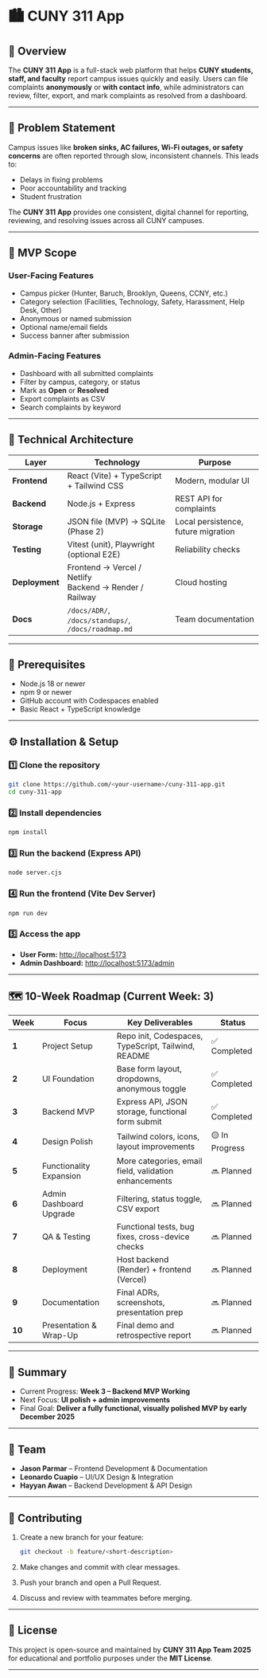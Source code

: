 # 🏙️ CUNY 311 App

## 📌 Overview

The **CUNY 311 App** is a full-stack web platform that helps **CUNY students, staff, and faculty** report campus issues quickly and easily.
Users can file complaints **anonymously** or **with contact info**, while administrators can review, filter, export, and mark complaints as resolved from a dashboard.

---

## 🚧 Problem Statement

Campus issues like **broken sinks, AC failures, Wi-Fi outages, or safety concerns** are often reported through slow, inconsistent channels.
This leads to:

* Delays in fixing problems
* Poor accountability and tracking
* Student frustration

The **CUNY 311 App** provides one consistent, digital channel for reporting, reviewing, and resolving issues across all CUNY campuses.

---

## 🎯 MVP Scope

### User-Facing Features

* Campus picker (Hunter, Baruch, Brooklyn, Queens, CCNY, etc.)
* Category selection (Facilities, Technology, Safety, Harassment, Help Desk, Other)
* Anonymous or named submission
* Optional name/email fields
* Success banner after submission

### Admin-Facing Features

* Dashboard with all submitted complaints
* Filter by campus, category, or status
* Mark as **Open** or **Resolved**
* Export complaints as CSV
* Search complaints by keyword

---

## 🧩 Technical Architecture

| Layer          | Technology                                                | Purpose                             |
| -------------- | --------------------------------------------------------- | ----------------------------------- |
| **Frontend**   | React (Vite) + TypeScript + Tailwind CSS                  | Modern, modular UI                  |
| **Backend**    | Node.js + Express                                         | REST API for complaints             |
| **Storage**    | JSON file (MVP) → SQLite (Phase 2)                        | Local persistence, future migration |
| **Testing**    | Vitest (unit), Playwright (optional E2E)                  | Reliability checks                  |
| **Deployment** | Frontend → Vercel / Netlify<br>Backend → Render / Railway | Cloud hosting                       |
| **Docs**       | `/docs/ADR/`, `/docs/standups/`, `/docs/roadmap.md`       | Team documentation                  |

---

## 🧠 Prerequisites

* Node.js 18 or newer
* npm 9 or newer
* GitHub account with Codespaces enabled
* Basic React + TypeScript knowledge

---

## ⚙️ Installation & Setup

### 1️⃣ Clone the repository

```bash
git clone https://github.com/<your-username>/cuny-311-app.git
cd cuny-311-app
```

### 2️⃣ Install dependencies

```bash
npm install
```

### 3️⃣ Run the backend (Express API)

```bash
node server.cjs
```

### 4️⃣ Run the frontend (Vite Dev Server)

```bash
npm run dev
```

### 5️⃣ Access the app

* **User Form:** [http://localhost:5173](http://localhost:5173)
* **Admin Dashboard:** [http://localhost:5173/admin](http://localhost:5173/admin)

---

## 🗺️ 10-Week Roadmap (Current Week: 3)

| Week   | Focus                   | Key Deliverables                                      | Status         |
| ------ | ----------------------- | ----------------------------------------------------- | -------------- |
| **1**  | Project Setup           | Repo init, Codespaces, TypeScript, Tailwind, README   | ✅ Completed    |
| **2**  | UI Foundation           | Base form layout, dropdowns, anonymous toggle         | ✅ Completed    |
| **3**  | Backend MVP             | Express API, JSON storage, functional form submit     | ✅ Completed    |
| **4**  | Design Polish           | Tailwind colors, icons, layout improvements           | 🟡 In Progress |
| **5**  | Functionality Expansion | More categories, email field, validation enhancements | 🔜 Planned     |
| **6**  | Admin Dashboard Upgrade | Filtering, status toggle, CSV export                  | 🔜 Planned     |
| **7**  | QA & Testing            | Functional tests, bug fixes, cross-device checks      | 🔜 Planned     |
| **8**  | Deployment              | Host backend (Render) + frontend (Vercel)             | 🔜 Planned     |
| **9**  | Documentation           | Final ADRs, screenshots, presentation prep            | 🔜 Planned     |
| **10** | Presentation & Wrap-Up  | Final demo and retrospective report                   | 🔜 Planned     |

---

## 🧭 Summary

* Current Progress: **Week 3 – Backend MVP Working**
* Next Focus: **UI polish + admin improvements**
* Final Goal: **Deliver a fully functional, visually polished MVP by early December 2025**

---

## 👥 Team

* **Jason Parmar** – Frontend Development & Documentation
* **Leonardo Cuapio** – UI/UX Design & Integration
* **Hayyan Awan** – Backend Development & API Design

---

## 🤝 Contributing

1. Create a new branch for your feature:

   ```bash
   git checkout -b feature/<short-description>
   ```
2. Make changes and commit with clear messages.
3. Push your branch and open a Pull Request.
4. Discuss and review with teammates before merging.

---

## 🪪 License

This project is open-source and maintained by **CUNY 311 App Team 2025**
for educational and portfolio purposes under the **MIT License**.

---